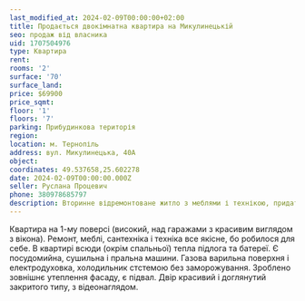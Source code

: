 ```yaml
---
last_modified_at: 2024-02-09T00:00:00+02:00
title: Продається двокімнатна квартира на Микулинецькій
seo: продаж від власника
uid: 1707504976
type: Квартира
rent:
rooms: '2'
surface: '70'
surface_land:
price: $69900
price_sqmt:
floor: '1'
floors: '7'
parking: Прибудинкова територія
region:
location: м. Тернопіль
address: вул. Микулинецька, 40А
object:
coordinates: 49.537658,25.602278
date: 2024-02-09T00:00:00.000Z
seller: Руслана Процевич
phone: 380978685797
description: Вторинне відремонтоване житло з меблями і технікою, придатне і готове для проживання
---
```


Квартира на 1-му поверсі (високий, над гаражами з красивим виглядом з вікона). Ремонт, меблі, сантехніка і техніка все якісне, бо робилося для себе. В квартирі всюди (окрім спальньої) тепла підлога та батереї. Є посудомийна, сушильна і пральна машини. Газова варильна поверхня і електродуховка, холодильник стстемою без заморожування. Зроблено зовнішнє утеплення фасаду, є підвал. Двір красивий і доглянутий закритого типу, з відеонаглядом.
